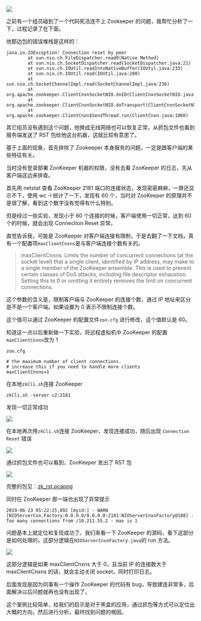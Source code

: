 ![](https://user-gold-cdn.xitu.io/2019/6/24/16b86ce0f3dfb74b?w=959&h=259&f=jpeg&s=98809)

之前有一个组员碰到了一个代码死活连不上 Zookeeper 的问题，我帮忙分析了一下，过程记录了在下面。

他那边包的错误堆栈是这样的：

```
java.io.IOException: Connection reset by peer
        at sun.nio.ch.FileDispatcher.read0(Native Method)
        at sun.nio.ch.SocketDispatcher.read(SocketDispatcher.java:21)
        at sun.nio.ch.IOUtil.readIntoNativeBuffer(IOUtil.java:233)
        at sun.nio.ch.IOUtil.read(IOUtil.java:200)
        at sun.nio.ch.SocketChannelImpl.read(SocketChannelImpl.java:236)
        at org.apache.zookeeper.ClientCnxnSocketNIO.doIO(ClientCnxnSocketNIO.java:68)
        at org.apache.zookeeper.ClientCnxnSocketNIO.doTransport(ClientCnxnSocketNIO.java:355)
        at org.apache.zookeeper.ClientCnxn$SendThread.run(ClientCnxn.java:1068)
```

其它组员没有遇到这个问题，他换成无线网络也可以恢复正常，从抓包文件也看到服务端发送了 RST 包给他这台机器，这就比较有意思了。

基于上面的现象，首先排除了 Zookeeper 本身服务的问题，一定是跟客户端的某些特征有关。

当时没有登录部署 ZooKeeper 机器的权限，没有去看 ZooKeeper 的日志，先从客户端这边来排查。

首先用 netstat 查看 ZooKeeper 2181 端口的连接状态，发现密密麻麻，一屏还显示不下，使用 wc \-l 统计了一下，发现有 60 个，当时对 ZooKeeper 的原理并不是很了解，看到这个数字没有觉得有什么特别。

但是经过一些实验，发现小于 60 个连接的时候，客户端使用一切正常，达到 60 个的时候，就会出现 Connection Reset 异常。

直觉告诉我，可能是 ZooKeeper 对客户端连接有限制，于是去翻了一下文档，真有一个配置项`maxClientCnxns`是与客户端连接个数有关的。

> maxClientCnxns: Limits the number of concurrent connections \(at the socket level\) that a single client, identified by IP address, may make to a single member of the ZooKeeper ensemble. This is used to prevent certain classes of DoS attacks, including file descriptor exhaustion. Setting this to 0 or omitting it entirely removes the limit on concurrent connections.

这个参数的含义是，限制客户端与 ZooKeeper 的连接个数，通过 IP 地址来区分是不是一个客户端。如果设置为 0 表示不限制连接个数。

这个值可以通过 ZooKeeper 的配置文件`zoo.cfg` 进行修改，这个值默认是 60。

知道这一点以后重新做一下实验，将远程虚拟机中 ZooKeeper 的配置 `maxClientCnxns`改为 1

```
zoo.cfg

# the maximum number of client connections.
# increase this if you need to handle more clients
maxClientCnxns=1
```

在本地`zkCli.sh`连接 ZooKeeper

```
zkCli.sh -server c2:2181
```

发现一切正常成功

![](https://user-gold-cdn.xitu.io/2019/6/24/16b87cb3f6189b51?w=1400&h=458&f=jpeg&s=185731)

在本地再次用`zkCli.sh`连接 ZooKeeper，发现连接成功，随后出现 `Connection Reset` 错误

![](https://user-gold-cdn.xitu.io/2019/6/24/16b87cb3f630a2ea?w=1382&h=970&f=jpeg&s=562160)

通过抓包文件也可以看到，ZooKeeper 发出了 RST 包

![](https://user-gold-cdn.xitu.io/2019/6/24/16b87cb3f6260d68?w=2244&h=342&f=jpeg&s=280403)

完整的包见：[zk\_rst.pcapng](https://github.com/arthur-zhang/tcp_ebook/blob/master/tcp_case/zk_rst.pcapng)

同时在 ZooKeeper 那一端也出现了异常提示

```
2019-06-23 05:22:25,892 [myid:] - WARN  [NIOServerCxn.Factory:0.0.0.0/0.0.0.0:2181:NIOServerCnxnFactory@188] - Too many connections from /10.211.55.2 - max is 1
```

问题基本上就定位和复现成功了，我们来看一下 ZooKeeper 的源码，看下这部分是如何处理的，这部分逻辑在`NIOServerCnxnFactory.java`的 run 方法。

![](https://user-gold-cdn.xitu.io/2019/6/24/16b87cb3f7d7ce8b?w=1922&h=846&f=jpeg&s=341753)

这部分逻辑是如果 maxClientCnxns 大于 0，且当前 IP 的连接数大于 maxClientCnxns 的话，就会主动关闭 socket，同时打印日志。

后面发现是因为同事有一个操作 ZooKeeper 的代码有 bug，导致建连非常多，后面解决以后问题就再也没有出现了。

这个案例比较简单，给我们的启示是对于黑盒的应用，通过抓包等方式可以定位出大概的方向，然后进行分析，最终找到问题的根因。
